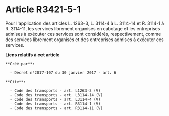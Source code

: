 # Article R3421-5-1

Pour l'application des articles L. 1263-3, L. 3114-4 à L. 3114-14 et R. 3114-1 à R. 3114-11, les services librement organisés
en cabotage et les entreprises admises à exécuter ces services sont considérés, respectivement, comme des services librement
organisés et des entreprises admises à exécuter ces services.

**Liens relatifs à cet article**

	**Créé par**:

	  - Décret n°2017-107 du 30 janvier 2017 - art. 6

	**Cite**:

	  - Code des transports - art. L1263-3 (V)
	  - Code des transports - art. L3114-14 (V)
	  - Code des transports - art. L3114-4 (V)
	  - Code des transports - art. R3114-1 (V)
	  - Code des transports - art. R3114-11 (V)
